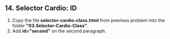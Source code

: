 ## 14.	Selector Cardio: ID

1. Copy the file **selector-cardio-class.html** from previous problem into the folder **"03.Selector-Cardio-Class"**. 
2. Add **id="second"** on the second paragraph.
